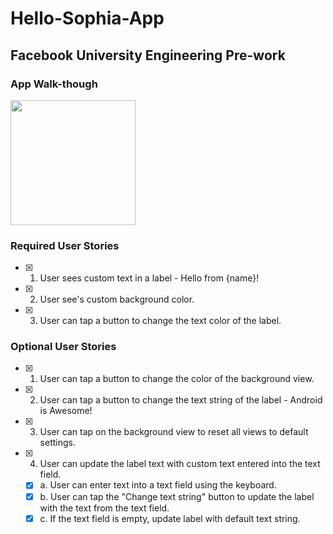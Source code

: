  # Hello-Sophia-App

 ## Facebook University Engineering Pre-work 

 ### App Walk-though

 <img src="http://g.recordit.co/MpAmTBmLaN.gif" width=200><br>


 ### Required User Stories
 - [x] 1. User sees custom text in a label - Hello from {name}!
 - [x] 2. User see's custom background color.
 - [x] 3. User can tap a button to change the text color of the label.

 ### Optional User Stories
 - [x] 1. User can tap a button to change the color of the background view.  
 - [x] 2. User can tap a button to change the text string of the label - Android is Awesome!  
 - [x] 3. User can tap on the background view to reset all views to default settings.  
 - [x] 4. User can update the label text with custom text entered into the text field.  
    - [x] a. User can enter text into a text field using the keyboard.  
    - [x] b. User can tap the "Change text string" button to update the label with the text from the text field.  
    - [x] c. If the text field is empty, update label with default text string. 
